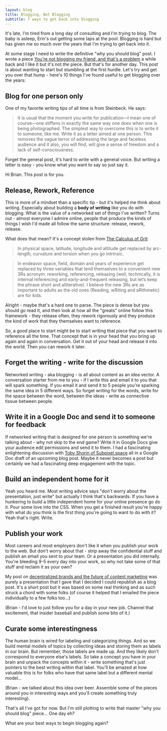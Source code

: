 ```yaml
---
layout: blog
title: Blogging, Not Blogging
subtitle: 7 ways to get back into blogging
---
```


It's late, I'm tired from a long day of consulting and I'm trying to blog. The baby is asleep, Erin's out getting some laps at the pool. Blogging is hard but has given me so much over the years that I'm trying to get back into it.

At some stage I need to write the definitive "why you should blog" post. I wrote a piece [You're not blogging my friend, and that's a problem](http://tomcritchlow.com/2015/09/03/nycblogclub/) a while back and I like it but it's not *the* piece. But that's for another day. This post is about wanting to start but stumbling at the first hurdle. Let's try and get you over that hump - here's 10 things I've found useful to get blogging over the years:

## Blog for one person only

One of my favorite writing tips of all time is from Steinbeck. He says:

> It is usual that the moment you write for publication—I mean one of course—one stiffens in exactly the same way one does when one is being photographed. The simplest way to overcome this is to write it to someone, like me. Write it as a letter aimed at one person. This removes the vague terror of addressing the large and faceless audience and it also, you will find, will give a sense of freedom and a lack of self-consciousness.

Forget the general post, it's hard to write with a general voice. But writing a letter is easy - you know what you want to say so just say it.

Hi Brian. This post is for you.

## Release, Rework, Reference

This is more of a mindset than a specific tip - but it's helped me think about writing. Especially about building a **body of writing** like you do with blogging. What is the value of a networked set of things I've written? Turns out - almost everyone I admire online, people that produce the kinds of things I wish I'd made all follow the same structure: release, rework, release.

What does that mean? It's a concept stolen from [The Calculus of Grit](http://www.ribbonfarm.com/2011/08/19/the-calculus-of-grit/):

> In physical space, latitude, longitude and altitude get replaced by arc-length, curvature and torsion when you go intrinsic.

> In endeavor space, field, domain and years of experience get replaced by three variables that lend themselves to a convenient new 3Rs acronym: reworking, referencing, releasing (well, technically, it is internal referencing and early-and-frequent releasing, but let’s keep the phrase short and alliterative). I believe the new 3Rs are as important to adults as the old ones (Reading, wRiting and aRithmetic) are for kids.

Alright - maybe that's a hard one to parse. The piece is dense but you should go read it, and then look at how all the "greats" online follow this framework - they release often, they rework rigorously and they produce the kind of work that they themselves want to reference.

So, a good place to start might be to start writing that piece that you want to reference all the time. That concept that is in your head that you bring up again and again in conversation. Get it out of your head and release it into the world. Then you can rework it later.

## Forget the writing - write for the discussion

Networked writing - aka blogging - is all about content as an idea vector. A conversation starter from me to you - if I write this and email it to you that will spark something. If you email it and send it to 5 people you're sparking the same idea in 5 different ways. So forget writing for the words, write for the space between the word, between the ideas - write as connective tissue between people.

## Write it in a Google Doc and send it to someone for feedback

If networked writing that is designed for one person is something we're talking about - why not skip to the end game? Write it in Google Docs give your audience edit permissions and send it to them. I had a fascinating enlightening discussion with [Toby Shorin of Subpixel.space](http://subpixel.space/) all in a Google Doc draft of an upcoming blog post. Maybe it never becomes a post but certainly we had a fascinating deep engagement with the topic.

## Build an independent home for it

Yeah you heard me. Most writing advice says "don't worry about the presentation, just write" but actually I think that's backwards. If you have a hunkering to build a little independent home for your online presence go do it. Pour some love into the CSS. When you get a finished result you're happy with what do you think is the first thing you're going to want to do with it? Yeah that's right. Write.

## Publish your work

Most careers and most employers don't like it when you publish your work to the web. But don't worry about that - strip away the confidential stuff and publish an email you sent to your team. Or a presentation you did internally. You're bleeding 9-5 every day into your work, so why not take some of that stuff and reclaim it as your own?

My post on [decentralized brands and the future of content marketing](http://tomcritchlow.com/2015/04/15/decentralized-brands/) was purely a presentation that I gave that I decided I could republish as a blog post. It's a short post but it was based on some real thinking and as such struck a chord with some folks (of course it helped that I emailed the piece individually to a few folks too...)

(Brian - I'd love to just follow you for a day in your new job. Channel that excitement, that insider baseball and publish some bits of it.)

## Curate some interestingness

The human brain is wired for labeling and categorizing things. And so we build mental models of topics by collecting ideas and storing them as labels in our brain. But remember, those labels are made up. And they likely don't correspond to everyone else's labels. So take a concept you have in your brain and unpack the concepts within it - write something that's just pointers to the best writing within that label. You'll be amazed at how valuable this is for folks who have that same label but a different mental model...

(Brian - we talked about this idea over beer. Assemble some of the pieces around you in interesting ways and you'll create something truly interesting).

That's all I've got for now. But I'm still plotting to write that master "why you should blog" piece... One day eh?

What are your best ways to begin blogging again?